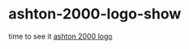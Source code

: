 # ashton-2000-logo-show
time to see it
[ashton 2000 logo](https://user-images.githubusercontent.com/81488421/122136078-9f1c1a00-cdf6-11eb-8d89-bc3b8e012422.png)
